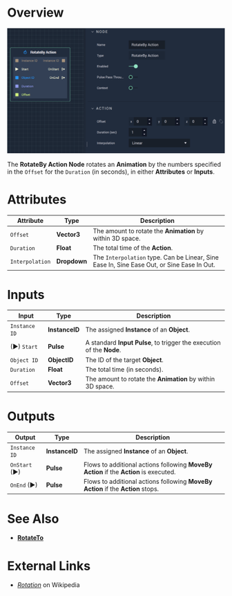 # Overview

![The RotateBy Action Node.](../../.gitbook/assets/rotatebyaction.png)

The **RotateBy Action Node** rotates an **Animation** by the numbers specified in the `Offset` for the `Duration` (in seconds), in either **Attributes** or **Inputs**.

# Attributes

|Attribute|Type|Description|
|---|---|---|
|`Offset`|**Vector3**|The amount to rotate the **Animation** by within 3D space.|
|`Duration`|**Float**|The total time of the **Action**.|
|`Interpolation`|**Dropdown**|The `Interpolation` type. Can be Linear, Sine Ease In, Sine Ease Out, or Sine Ease In Out.|

# Inputs

|Input|Type|Description|
|---|---|---|
|`Instance ID`| **InstanceID** | The assigned **Instance** of an **Object**.|
|(►) `Start`|**Pulse**|A standard **Input Pulse**, to trigger the execution of the **Node**.|
|`Object ID`|**ObjectID**|The ID of the target **Object**.|
|`Duration`|**Float**|The total time (in seconds).|
|`Offset`|**Vector3**|The amount to rotate the **Animation** by within 3D space.|

# Outputs

|Output|Type|Description|
|---|---|---|
|`Instance ID`|**InstanceID**|The assigned **Instance** of an **Object**.|
|`OnStart` (►)|**Pulse**|Flows to additional actions following **MoveBy Action** if the **Action** is executed.|
|`OnEnd` (►)|**Pulse**|Flows to additional actions following **MoveBy Action** if the **Action** stops.|

# See Also

* [**RotateTo**](rotatetoaction.md)

# External Links

* [_Rotation_](https://en.wikipedia.org/wiki/Euler_angles) on Wikipedia

